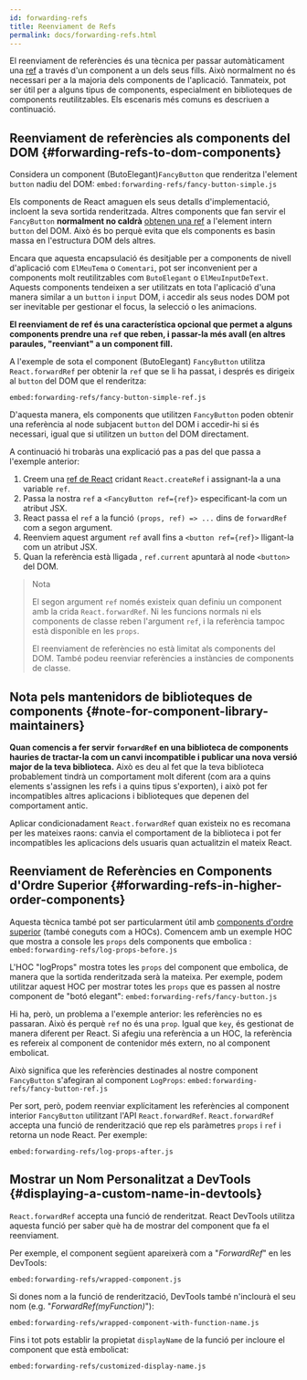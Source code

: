 ```yaml
---
id: forwarding-refs
title: Reenviament de Refs
permalink: docs/forwarding-refs.html
---
```


El reenviament de referències és una tècnica per passar automàticament una [ref](/docs/refs-and-the-dom.html) a través d'un component a un dels seus fills. Això normalment no és necessari per a la majoria dels components de l'aplicació. Tanmateix, pot ser útil per a alguns tipus de components, especialment en biblioteques de components reutilitzables. Els escenaris més comuns es descriuen a continuació.

## Reenviament de referències als components del DOM {#forwarding-refs-to-dom-components}

Considera un component (ButoElegant)`FancyButton` que renderitza l'element `button` nadiu del  DOM:
`embed:forwarding-refs/fancy-button-simple.js`

Els components de React amaguen els seus detalls d'implementació, incloent la seva sortida renderitzada. Altres components que fan servir el `FancyButton` **normalment no caldrà** [obtenen una ref](/docs/refs-and-the-dom.html) a l'element intern `button` del DOM. Això és bo perquè evita que els components es basin massa en l'estructura DOM dels altres.

Encara que aquesta encapsulació és desitjable per a components de nivell d'aplicació com `ElMeuTema` o `Comentari`, pot ser inconvenient per a components molt reutilitzables com `ButoElegant` o `ElMeuInputDeText`. Aquests components tendeixen a ser utilitzats en tota l'aplicació d'una manera similar a un `button` i `input` DOM, i accedir als seus nodes DOM pot ser inevitable per gestionar el focus, la selecció o les animacions.

**El reenviament de ref és una característica opcional que permet a alguns components prendre una `ref` que reben, i passar-la més avall (en altres paraules, "reenviant" a un component fill.**

A l'exemple de sota el component (ButoElegant) `FancyButton` utilitza `React.forwardRef` per obtenir la `ref` que se li ha passat, i després es dirigeix al `button` del DOM que el renderitza:

`embed:forwarding-refs/fancy-button-simple-ref.js`

D'aquesta manera, els components que utilitzen `FancyButton` poden obtenir una referència al node subjacent `button` del DOM i accedir-hi si és necessari, igual que si utilitzen un `button` del DOM directament.

A continuació hi trobaràs una explicació pas a pas del que passa a l'exemple anterior:

1. Creem una [ref de React](/docs/refs-and-the-dom.html) cridant `React.createRef` i assignant-la a una variable `ref`.
2. Passa la  nostra `ref` a `<FancyButton ref={ref}>` especificant-la com un atribut JSX.
3. React passa el `ref` a la funció `(props, ref) => ...` dins de `forwardRef` com a segon argument.
4. Reenviem aquest argument `ref` avall fins a `<button ref={ref}>` lligant-la com un atribut JSX.
5. Quan la referència està lligada , `ref.current` apuntarà al node `<button>` del DOM.

>Nota
>
>El segon argument `ref` només existeix quan definiu un component amb la crida `React.forwardRef`. Ni les funcions normals ni els components de classe reben l'argument `ref`, i la referència tampoc està disponible en les `props`.
>
>El reenviament de referències no està limitat als components del DOM. També podeu reenviar referències a instàncies de components de classe.

## Nota pels mantenidors de biblioteques de components {#note-for-component-library-maintainers}

**Quan comencis a fer servir `forwardRef` en una biblioteca de components hauries de tractar-la com un canvi incompatible i publicar una nova versió major de la teva biblioteca.** Això es deu al fet que la teva biblioteca probablement tindrà un comportament molt diferent (com ara a quins elements s'assignen les refs i a quins tipus s'exporten), i això pot fer incompatibles altres aplicacions i biblioteques que depenen del comportament antic.

Aplicar condicionadament `React.forwardRef` quan existeix no es recomana per les mateixes raons: canvia el comportament de la biblioteca i pot fer incompatibles les aplicacions dels usuaris quan actualitzin el mateix React.

## Reenviament de Referències en Components d'Ordre Superior {#forwarding-refs-in-higher-order-components}

Aquesta tècnica també pot ser particularment útil amb [components d'ordre superior](/docs/higher-order-components.html) (també coneguts com a HOCs). Comencem amb un exemple HOC que mostra a console les `props` dels components que embolica :
`embed:forwarding-refs/log-props-before.js`

L'HOC "logProps" mostra totes les `props` del component que embolica, de manera que la sortida renderitzada serà la mateixa. Per exemple, podem utilitzar aquest HOC per mostrar totes les `props` que es passen al nostre component de "botó elegant":
`embed:forwarding-refs/fancy-button.js`

Hi ha, però,  un problema a l'exemple anterior: les referències no es passaran. Això és perquè `ref` no és una `prop`. Igual que `key`, és gestionat de manera diferent per React. Si afegiu una referència a un HOC, la referència es refereix al component de contenidor més extern, no al component embolicat.

Això significa que les referències destinades al nostre component `FancyButton` s'afegiran al component `LogProps`:
`embed:forwarding-refs/fancy-button-ref.js`

Per sort, però, podem reenviar explícitament les referències al component interior `FancyButton` utilitzant l'API `React.forwardRef`. `React.forwardRef` accepta una funció de renderització que rep els paràmetres `props` i `ref` i retorna un node React. Per exemple:

`embed:forwarding-refs/log-props-after.js`

## Mostrar un Nom Personalitzat a DevTools {#displaying-a-custom-name-in-devtools}

`React.forwardRef` accepta una funció de renderitzat. React DevTools utilitza aquesta funció per saber què ha de mostrar del component que fa el reenviament.

Per exemple, el component següent apareixerà com a "*ForwardRef*" en les DevTools:

`embed:forwarding-refs/wrapped-component.js`


Si dones nom a la funció de renderització, DevTools també n'inclourà el seu nom (e.g. "*ForwardRef(myFunction)*"):

`embed:forwarding-refs/wrapped-component-with-function-name.js`

Fins i tot pots establir la propietat `displayName` de la funció per incloure el component que està embolicat:

`embed:forwarding-refs/customized-display-name.js`
